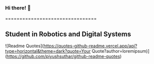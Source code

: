 ### Hi there! 👋
================================

Student in Robotics and Digital Systems 
--------------------------------------
![Readme Quotes](https://quotes-github-readme.vercel.app/api?type=horizontal&theme=dark?quote=Your Quote?author=loremipsum)](https://github.com/piyushsuthar/github-readme-quotes)




